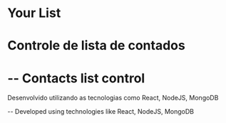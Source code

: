 # Your List

# Controle de lista de contados
# -- Contacts list control

Desenvolvido utilizando as tecnologias como React, NodeJS, MongoDB

-- Developed using technologies like React, NodeJS, MongoDB
